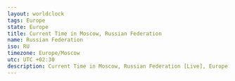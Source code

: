 ```yaml
---
layout: worldclock
tags: Europe
state: Europe
title: Current Time in Moscow, Russian Federation
name: Russian Federation
iso: RU
timezone: Europe/Moscow
utc: UTC +02:30
description: Current Time in Moscow, Russian Federation [Live], Europe. Live update now time in Moscow, timezone Europe/Moscow, UTC +02:30, Country ISO code & Current Local Time.
---
```



